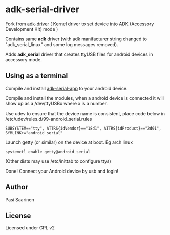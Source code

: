 adk-serial-driver
=======
Fork from [adk-driver](https://github.com/praveendath92/adk-driver/) ( Kernel driver to set device into ADK (Accessory Development Kit) mode )

Contains same **adk** driver (with adk manifacturer string changed to "adk_serial_linux" and some log messages removed).

Adds **adk_serial** driver that creates ttyUSB files for android devices in accessory mode.


Using as a terminal
---------------
Compile and install [adk-serial-app](https://github.com/Phasip/adk-serial-app) to your android device.

Compile and install the modules, when a android device is connected it will 
show up as a /dev/ttyUSBx where x is a number. 

Use udev to ensure that the device name is consistent, place code below in /etc/udev/rules.d/99-android_serial.rules

    SUBSYSTEM=="tty", ATTRS{idVendor}=="18d1", ATTRS{idProduct}=="2d01", SYMLINK+="android_serial"

Launch getty (or similar) on the device at boot. Eg arch linux

    systemctl enable getty@android_serial

(Other dists may use /etc/inittab to configure ttys)

Done!
Connect your Android device by usb and login!

Author 
---------------
Pasi Saarinen

License
---------------
Licensed under GPL v2 

